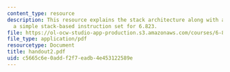 ```yaml
---
content_type: resource
description: This resource explains the stack architecture along with a subset of
  a simple stack-based instruction set for 6.823.
file: https://ol-ocw-studio-app-production.s3.amazonaws.com/courses/6-823-computer-system-architecture-fall-2005/c5665c6e0addf2f7eadb4e453122589e_handout2.pdf
file_type: application/pdf
resourcetype: Document
title: handout2.pdf
uid: c5665c6e-0add-f2f7-eadb-4e453122589e
---
```

